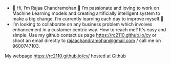 - 👋 Hi, I’m Rajaa Chandramohan 👀 I’m passionate and loving to work on Machine Learning models and creating artificially intelligent system to make a big change. I’m currently learning each day to improve myself.💞️
- I’m looking to collaborate on any business problem which involves enhancement in a customer centric way. How to reach me? It's easy and simple. Use my github  contact us page https://rc2110.github.io/cv or shoot an email directly to rajaachandramohan@gmail.com / call me on 9600747103. 


My webpage https://rc2110.github.io/cv/ hosted at Github 
